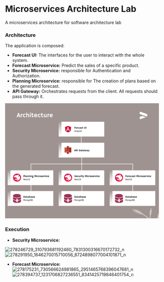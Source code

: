 # Microservices Architecture Lab
A microservices architecture for software architecture lab

### Architecture
The application is composed:

- **Forecast UI:** The interfaces for the user to interact with the whole system.
- **Forecast Microservice:** Predict the sales of a specific product.
- **Security Microservice:** responsible for Authentication and Authorization.
- **Planning Microservice:** responsible for The creation of plans based on the generated forecast.
- **API Gateway:** Orchestrates requests from the client. All requests should pass through it.

![Architecture](architecture.png)

### Execution
- **Security Microservice:**

![278246729_310793681192460_7831300316670172732_n](https://user-images.githubusercontent.com/62222721/163634872-5c9c64a3-08cb-4251-a33e-7d0f8891b3f2.png)
![278291950_1646270015710056_8724898077004101871_n](https://user-images.githubusercontent.com/62222721/163634884-5a333fba-9dea-4340-bf63-3378a3c193b2.png)

- **Forecast Microservice:** 
![278175231_730566624981865_2951465768396047681_n](https://user-images.githubusercontent.com/62222721/163634900-fef6f81e-9433-4b40-93d8-e8fc5d56ba92.png)
![278394737_1231706827236551_8341425719846401754_n](https://user-images.githubusercontent.com/62222721/163634904-9362eb5a-0262-49da-8527-81584d38cd43.png)
